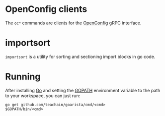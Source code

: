 # OpenConfig clients

The `oc*` commands are clients for the [OpenConfig](http://openconfig.net) gRPC interface.

# importsort

`importsort` is a utility for sorting and sectioning import blocks in go code.

# Running

After installing [Go](https://golang.org/dl/) and setting the [GOPATH](https://golang.org/doc/code.html#GOPATH) environment variable to the path to your workspace, you can just run:

```
go get github.com/teachain/goarista/cmd/<cmd>
$GOPATH/bin/<cmd>
```
